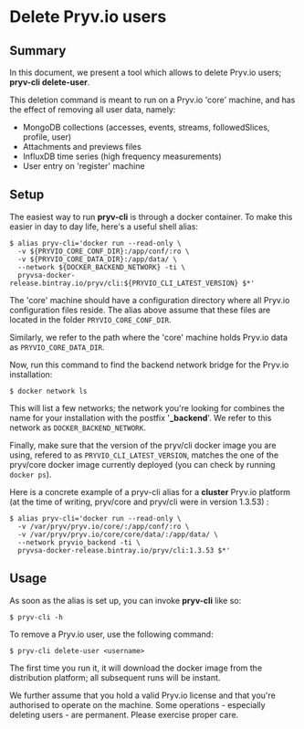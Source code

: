 # Delete Pryv.io users

## Summary

In this document, we present a tool which allows to delete Pryv.io users;
**pryv-cli delete-user**.

This deletion command is meant to run on a Pryv.io 'core' machine,
and has the effect of removing all user data, namely:

  - MongoDB collections (accesses, events, streams, followedSlices, profile, user)
  - Attachments and previews files
  - InfluxDB time series (high frequency measurements)
  - User entry on 'register' machine

## Setup

The easiest way to run **pryv-cli** is through a docker container. To make this 
easier in day to day life, here's a useful shell alias: 

```shell
$ alias pryv-cli='docker run --read-only \
  -v ${PRYVIO_CORE_CONF_DIR}:/app/conf/:ro \
  -v ${PRYVIO_CORE_DATA_DIR}:/app/data/ \
  --network ${DOCKER_BACKEND_NETWORK} -ti \
  pryvsa-docker-release.bintray.io/pryv/cli:${PRYVIO_CLI_LATEST_VERSION} $*'
```

The 'core' machine should have a configuration directory where all Pryv.io
configuration files reside. The alias above assume that these files are located
in the folder `PRYVIO_CORE_CONF_DIR`.

Similarly, we refer to the path where the 'core' machine holds Pryv.io data
as `PRYVIO_CORE_DATA_DIR`.

Now, run this command to find the backend network bridge for the Pryv.io installation:

```shell
$ docker network ls
```

This will list a few networks; the network you're looking for combines the 
name for your installation with the postfix '**_backend**'.
We refer to this network as `DOCKER_BACKEND_NETWORK`.

Finally, make sure that the version of the pryv/cli docker image you are using,
refered to as `PRYVIO_CLI_LATEST_VERSION`, matches the one of the pryv/core
docker image currently deployed (you can check by running `docker ps`).

Here is a concrete example of a pryv-cli alias for a **cluster** Pryv.io platform
(at the time of writing, pryv/core and pryv/cli were in version 1.3.53) :

```shell
$ alias pryv-cli='docker run --read-only \
  -v /var/pryv/pryv.io/core/:/app/conf/:ro \
  -v /var/pryv/pryv.io/core/core/data/:/app/data/ \
  --network pryvio_backend -ti \
  pryvsa-docker-release.bintray.io/pryv/cli:1.3.53 $*'
```

## Usage

As soon as the alias is set up, you can invoke **pryv-cli** like so: 

```shell
$ pryv-cli -h
```

To remove a Pryv.io user, use the following command:

```shell
$ pryv-cli delete-user <username>
```

The first time you run it, it will download the docker image from the distribution
platform; all subsequent runs will be instant. 

We further assume that you hold a valid Pryv.io license and that you're 
authorised to operate on the machine. Some operations - especially deleting 
users - are permanent. Please exercise proper care. 
